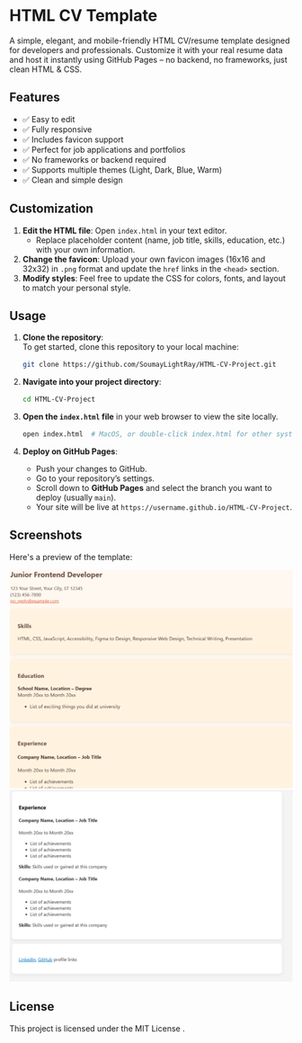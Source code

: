 # HTML CV Template

A simple, elegant, and mobile-friendly HTML CV/resume template designed for developers and professionals. Customize it with your real resume data and host it instantly using GitHub Pages – no backend, no frameworks, just clean HTML & CSS.

## Features

- ✅ Easy to edit
- ✅ Fully responsive
- ✅ Includes favicon support
- ✅ Perfect for job applications and portfolios
- ✅ No frameworks or backend required
- ✅ Supports multiple themes (Light, Dark, Blue, Warm)
- ✅ Clean and simple design

## Customization

1. **Edit the HTML file**: Open `index.html` in your text editor.
    - Replace placeholder content (name, job title, skills, education, etc.) with your own information.
2. **Change the favicon**: Upload your own favicon images (16x16 and 32x32) in `.png` format and update the `href` links in the `<head>` section.
3. **Modify styles**: Feel free to update the CSS for colors, fonts, and layout to match your personal style.

## Usage

1. **Clone the repository**:  
    To get started, clone this repository to your local machine:

    ```bash
    git clone https://github.com/SoumayLightRay/HTML-CV-Project.git
    ```

2. **Navigate into your project directory**:

    ```bash
    cd HTML-CV-Project
    ```

3. **Open the `index.html` file** in your web browser to view the site locally.

    ```bash
    open index.html  # MacOS, or double-click index.html for other systems
    ```

4. **Deploy on GitHub Pages**:
    - Push your changes to GitHub.
    - Go to your repository’s settings.
    - Scroll down to **GitHub Pages** and select the branch you want to deploy (usually `main`).
    - Your site will be live at `https://username.github.io/HTML-CV-Project`.

## Screenshots

Here's a preview of the template:

![Screenshot of the CV Template](ss1.png)  <!-- You can replace this with your actual screenshot file -->
![Screenshot of the CV Template](ss2.png)

## License

This project is licensed under the MIT License .


